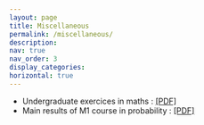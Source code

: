 ```yaml
---
layout: page
title: Miscellaneous
permalink: /miscellaneous/
description: 
nav: true
nav_order: 3
display_categories: 
horizontal: true
---
```


- Undergraduate exercices in maths : <a href="/assets/pdf/exercices_colles.pdf"> [PDF] </a>
- Main results of M1 course in probability : <a href="/assets/pdf/memo_proba-1.pdf"> [PDF] </a>
